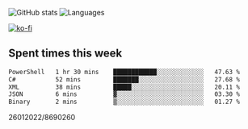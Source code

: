 ![GitHub stats](https://github-readme-stats.vercel.app/api?username=emipa606&theme=github_dark&show_icons=true) 
![Languages](https://github-readme-stats.vercel.app/api/top-langs/?username=emipa606&theme=github_dark&layout=compact)

[![ko-fi](https://ko-fi.com/img/githubbutton_sm.svg)](https://ko-fi.com/G2G55DDYD)

## Spent times this week
<!--START_SECTION:waka-->

```txt
PowerShell   1 hr 30 mins    ████████████░░░░░░░░░░░░░   47.63 %
C#           52 mins         ███████░░░░░░░░░░░░░░░░░░   27.68 %
XML          38 mins         █████░░░░░░░░░░░░░░░░░░░░   20.11 %
JSON         6 mins          ▓░░░░░░░░░░░░░░░░░░░░░░░░   03.30 %
Binary       2 mins          ▒░░░░░░░░░░░░░░░░░░░░░░░░   01.27 %
```

<!--END_SECTION:waka-->


26012022/8690260
